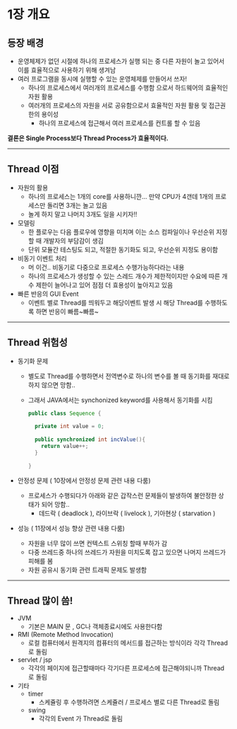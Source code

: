 # 1장 개요

## 등장 배경

- 운영체제가 없던 시절에 하나의 프로세스가 실행 되는 중 다른 자원이 놀고 있어서 이를 효율적으로 사용하기 위해 생겨남
- 여러 프로그램을 동시에 실행할 수 있는 운영체제를 만들어서 쓰자!
  - 하나의 프로세스에서 여러개의 프로세스를 수행함 으로서 하드웨어의 효율적인 자원 활용
  - 여러개의 프로세스의 자원을 서로 공유함으로서 효율적인 자원 활용 및 접근권한의 용이성
    - 하나의 프로세스에 접근해서 여러 프로세스를 컨트롤 할 수 있음

__결론은 Single Process보다 Thread Process가 효율적이다.__

---------

## Thread 이점

* 자원의 활용
     * 하나의 프로세스는 1개의 core를 사용하니깐... 만약 CPU가 4갠데 1개의 프로세스만 돌리면 3개는 놀고 있음
     * 놀게 하지 말고 나머지 3개도 일을 시키자!!
* 모델링
     * 한 플로우는 다음 플로우에 영향을 미치며 이는 소스 컴파일이나 우선순위 지정할 때 개발자의 부담감이 생김
     * 단위 모듈간 테스팅도 되고, 적절한 동기화도 되고, 우선순위 지정도 용이함
* 비동기 이벤트 처리
     * 머 이건.. 비동기로 다중으로 프로세스 수행가능하다라는 내용
     * 하나의 프로세스가 생성할 수 있는 스레드 개수가 제한적이지만 수요에 따른 개수 제한이 늘어나고 있어 점점 더 효용성이 높아지고 있음 
* 빠른 반응의 GUI Event
     * 이벤트 별로 Thread를 띄워두고 해당이벤트 발생 시 해당 Thread를 수행하도록 하면 반응이 빠름~빠름~

-----

## Thread 위험성

* 동기화 문제

  * 별도로 Thread를 수행하면서 전역변수로 하나의 변수를 볼 때 동기화를 재대로 하지 않으면 망함..

  * 그래서 JAVA에서는 synchonized keyword를 사용해서 동기화를 시킴

    ```java
    public class Sequence {
      
      private int value = 0;
      
      public synchronized int incValue(){
        return value++;
      }
      
    }
    ```

* 안정성 문제 ( 10장에서 안정성 문제 관련 내용 다룸)

  * 프로세스가 수행되다가 아래와 같은 갑작스런 문제들이 발생하여 불안정한 상태가 되어 망함..
    * 데드락 ( deadlock ), 라이브락 ( livelock ), 기아현상 ( starvation ) 

* 성능 ( 11장에서 성능 향상 관련 내용 다룸)

  * 자원을 너무 많이 쓰면 컨텍스트 스위칭 할때 부하가 감
  * 다중 쓰레드중 하나의 쓰레드가 자원을 미치도록 잡고 있으면 나머지 쓰레드가 피해를 봄
  * 자원 공유시 동기화 관련 트래픽 문제도 발생함

------

## Thread 많이 씀!

* JVM
  * 기본은 MAIN 문 , GC나 객체종료시에도 사용한다함
* RMI (Remote Method Invocation)
  * 로컬 컴퓨터에서 원격지의 컴퓨터의 메서드를 접근하는 방식이라 각각 Thread로 돌림
* servlet / jsp
  * 각각의 페이지에 접근할때마다 각기다른 프로세스에 접근해야되니까 Thread로 돌림
* 기타
  * timer
    * 스케쥴링 후 수행하려면 스케쥴러 / 프로세스 별로 다른 Thread로 돌림
  * swing
    * 각각의 Event 가 Thread로 돌림